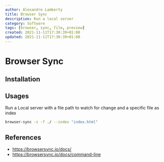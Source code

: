 ```yaml
---
author: Alexandre Lamberty
title: Browser Sync
description: Run a local server
category: Software
tags: [browser, sync, file, preview]
created: 2021-11-11T17:30:39+01:00
updated: 2021-11-11T17:30:39+01:00
---
```


# Browser Sync

## Installation

## Usages

Run a Local server with a file path to watch for change and a specific file as
index

```bash
browser-sync -s -f ./ --index "index.html"
```

## References

- <https://browsersync.io/docs/>
- <https://browsersync.io/docs/command-line>
